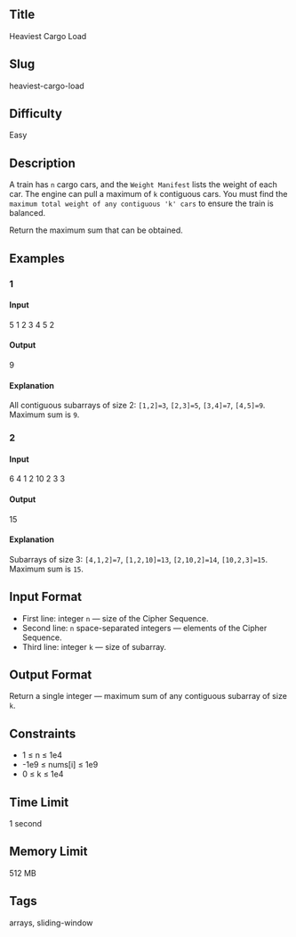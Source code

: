 ## Title

Heaviest Cargo Load

## Slug

heaviest-cargo-load

## Difficulty

Easy

## Description

A train has `n` cargo cars, and the `Weight Manifest` lists the weight of each car. The engine can pull a maximum of `k` contiguous cars. You must find the `maximum total weight of any contiguous 'k' cars` to ensure the train is balanced.

Return the maximum sum that can be obtained.

## Examples

### 1

#### Input

5
1 2 3 4 5
2

#### Output

9

#### Explanation

All contiguous subarrays of size 2: `[1,2]=3`, `[2,3]=5`, `[3,4]=7`, `[4,5]=9`.  
Maximum sum is `9`.

### 2

#### Input

6
4 1 2 10 2 3
3

#### Output

15

#### Explanation

Subarrays of size 3: `[4,1,2]=7`, `[1,2,10]=13`, `[2,10,2]=14`, `[10,2,3]=15`.  
Maximum sum is `15`.

## Input Format  

- First line: integer `n` — size of the Cipher Sequence.  
- Second line: `n` space-separated integers — elements of the Cipher Sequence.  
- Third line: integer `k` — size of subarray.

## Output Format  

Return a single integer — maximum sum of any contiguous subarray of size `k`.



## Constraints  

- 1 ≤ n ≤ 1e4  
- -1e9 ≤ nums[i] ≤ 1e9  
- 0 ≤ k ≤ 1e4  

## Time Limit

1 second

## Memory Limit

512 MB

## Tags

arrays, sliding-window